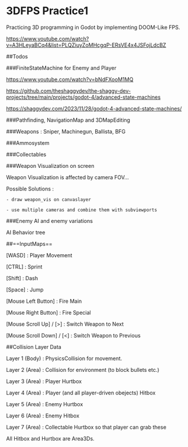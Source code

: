 # 3DFPS Practice1

Practicing 3D programming in Godot by implementing DOOM-Like FPS.

https://www.youtube.com/watch?v=A3HLeyaBCq4&list=PLQZiuyZoMHcgqP-ERsVE4x4JSFojLdcBZ

##Todos

###FiniteStateMachine for Enemy and Player

https://www.youtube.com/watch?v=bNdFXooM1MQ

https://github.com/theshaggydev/the-shaggy-dev-projects/tree/main/projects/godot-4/advanced-state-machines

https://shaggydev.com/2023/11/28/godot-4-advanced-state-machines/

###Pathfinding, NavigationMap and 3DMapEditing

###Weapons : Sniper, Machinegun, Ballista, BFG

###Ammosystem

###Collectables

###Weapon Visualization on screen

Weapon Visualization is affected by camera FOV...

Possible Solutions : 
	
	- draw weapon_vis on canvaslayer
	
	- use multiple cameras and combine them with subviewports

###Enemy AI and enemy variations

AI Behavior tree

##==InputMaps==

[WASD] : Player Movement

[CTRL] : Sprint

[Shift] : Dash

[Space] : Jump

[Mouse Left Button] : Fire Main

[Mouse Right Button] : Fire Special

[Mouse Scroll Up] / [>] : Switch Weapon to Next

[Mouse Scroll Down] / [<] : Switch Weapon to Previous



##Collision Layer Data

Layer 1 (Body) : PhysicsCollision for movement.

Layer 2 (Area) : Collision for environment (to block bullets etc.)

Layer 3 (Area) : Player Hurtbox

Layer 4 (Area) : Player (and all player-driven obejects) Hitbox

Layer 5 (Area) : Enemy Hurtbox

Layer 6 (Area) : Enemy Hitbox

Layer 7 (Area) : Collectable Hurtbox so that player can grab these


All Hitbox and Hurtbox are Area3Ds.
